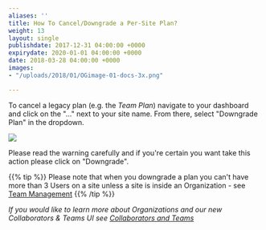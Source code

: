 ```yaml
---
aliases: ''
title: How To Cancel/Downgrade a Per-Site Plan?
weight: 13
layout: single
publishdate: 2017-12-31 04:00:00 +0000
expirydate: 2020-01-01 04:00:00 +0000
date: 2018-03-28 04:00:00 +0000
images:
- "/uploads/2018/01/OGimage-01-docs-3x.png"

---
```

To cancel a legacy plan (e.g. the _Team Plan_) navigate to your dashboard and click on the "..." next to your site name. From there, select "Downgrade Plan" in the dropdown.

![](/uploads/2018/04/dowgrade-plan.jpg)

Please read the warning carefully and if you're certain you want take this action please click on "Downgrade".

{{% tip %}}
Please note that when you downgrade a plan you can't have more than 3 Users on a site unless a site is inside an Organization - see [Team Management](/docs/settings/collaborators/)
{{% /tip %}}

_If you would like to learn more about Organizations and our new Collaborators & Teams UI see_ [_Collaborators and Teams_](/docs/settings/collaborators/)
